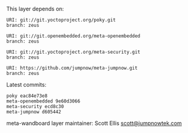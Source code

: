 This layer depends on:

    URI: git://git.yoctoproject.org/poky.git
    branch: zeus

    URI: git://git.openembedded.org/meta-openembedded
    branch: zeus

    URI: git://git.yoctoproject.org/meta-security.git
    branch: zeus

    URI: https://github.com/jumpnow/meta-jumpnow.git
    branch: zeus

Latest commits:

    poky eac84e73e8
    meta-openembedded 9e60d3066
    meta-security ecd8c30
    meta-jumpnow d605442

meta-wandboard layer maintainer: Scott Ellis <scott@jumpnowtek.com>
